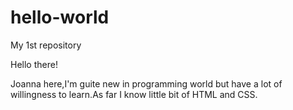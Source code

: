 # hello-world
My 1st repository

Hello there!

Joanna here,I'm guite new in programming world but have a lot of willingness to learn.As far I know little bit of HTML and CSS.
